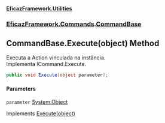 #### [EficazFramework.Utilities](EficazFrameworkUtilities.md 'EficazFramework Utilities')
### [EficazFramework.Commands](EficazFrameworkUtilities.md#EficazFramework.Commands 'EficazFramework.Commands').[CommandBase](EficazFramework.Commands/CommandBase.md 'EficazFramework.Commands.CommandBase')

## CommandBase.Execute(object) Method

Executa a Action vinculada na instância.  
Implementa ICommand.Execute.

```csharp
public void Execute(object parameter);
```
#### Parameters

<a name='EficazFramework.Commands.CommandBase.Execute(object).parameter'></a>

`parameter` [System.Object](https://docs.microsoft.com/en-us/dotnet/api/System.Object 'System.Object')

Implements [Execute(object)](https://docs.microsoft.com/en-us/dotnet/api/System.Windows.Input.ICommand.Execute#System_Windows_Input_ICommand_Execute_System_Object_ 'System.Windows.Input.ICommand.Execute(System.Object)')